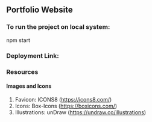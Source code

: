 ## Portfolio Website

### To run the project on local system:
npm start

### Deployment Link: 


### Resources
#### Images and Icons
1. Favicon: ICONS8 (https://icons8.com/) 
2. Icons: Box-Icons (https://boxicons.com/)
3. Illustrations: unDraw (https://undraw.co/illustrations)
